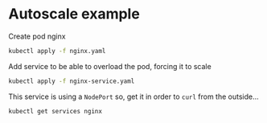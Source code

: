 # Autoscale example

Create pod nginx
```bash
kubectl apply -f nginx.yaml
```
Add service to be able to overload the pod, forcing it to scale

```bash
kubectl apply -f nginx-service.yaml
```
This service is using a `NodePort` so, get it in order to `curl` from the outside...

```bash
kubectl get services nginx
```
